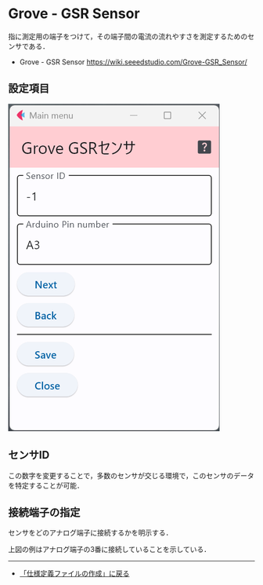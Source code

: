 # Grove - GSR Sensor

指に測定用の端子をつけて，その端子間の電流の流れやすさを測定するためのセンサである．

- Grove - GSR Sensor https://wiki.seeedstudio.com/Grove-GSR_Sensor/


## 設定項目

![設定画面](../../images/editConfig_gsr.png)

## センサID
この数字を変更することで，多数のセンサが交じる環境で，このセンサのデータを特定することが可能．



## 接続端子の指定
センサをどのアナログ端子に接続するかを明示する．


上図の例はアナログ端子の3番に接続していることを示している．



***

- [「仕様定義ファイルの作成」に戻る](../editConfig.md)
